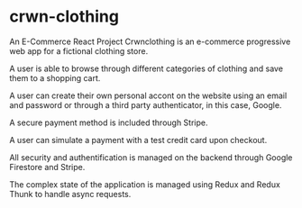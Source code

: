 # crwn-clothing
An E-Commerce React Project
Crwnclothing is an e-commerce progressive web app for a fictional clothing store. 

A user is able to browse through different categories of clothing and save them to a shopping cart. 

A user can create their own personal accont on the website using an email and password or through a third party authenticator, in this case, Google. 

A secure payment method is included through Stripe. 

A user can simulate a payment with a test credit card upon checkout. 

All security and authentification is managed on the backend through Google Firestore and Stripe. 

The complex state of the application is managed using Redux and Redux Thunk to handle async requests.
